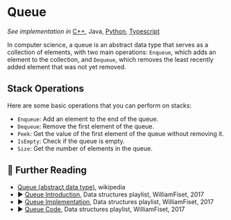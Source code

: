 # Queue

*See implementation in*
[C++](/concepts/cpp/queue/README.md),
Java,
[Python](/concepts/python/queue/README.md),
[Typescript](/concepts/typescript/queue/README.md)

In computer science, a queue is an abstract data type that serves as a collection of elements, with two main operations: `Enqueue`, which adds an element to the collection, and `Dequeue`, which removes the least recently added element that was not yet removed.

## Stack Operations 

Here are some basic operations that you can perform on stacks:

* `Enqueue`: Add an element to the end of the queue.
* `Dequeue`: Remove the first element of the queue.
* `Peek`: Get the value of the first element of the queue without removing it.
* `IsEmpty`: Check if the queue is empty.
* `Size`: Get the number of elements in the queue.

## 🔗 Further Reading

* [Queue (abstract data type)](https://en.wikipedia.org/wiki/Queue_(abstract_data_type)), wikipedia
* ▶️ [Queue Introduction](https://www.youtube.com/watch?v=KxzhEQ-zpDc&list=PLDV1Zeh2NRsB6SWUrDFW2RmDotAfPbeHu&index=11&ab_channel=WilliamFiset), Data structures playlist, WilliamFiset, 2017
* ▶️ [Queue Implementation](https://www.youtube.com/watch?v=EoisnPvUkOA&list=PLDV1Zeh2NRsB6SWUrDFW2RmDotAfPbeHu&index=12&ab_channel=WilliamFiset), Data structures playlist, WilliamFiset, 2017
* ▶️ [Queue Code](https://www.youtube.com/watch?v=HV-hpvuGaC4&list=PLDV1Zeh2NRsB6SWUrDFW2RmDotAfPbeHu&index=13&ab_channel=WilliamFiset), Data structures playlist, WilliamFiset, 2017